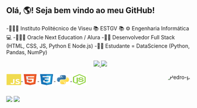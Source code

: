 ## Olá, 🌎! Seja bem vindo ao meu GitHub! 
 -👨🏻‍🎓 Instituto Politécnico de Viseu 📚 ESTGV 📚 ⚙ Engenharia Informática 💻
 -👨🏻‍🎓 Oracle Next Education / Alura
 -👨‍💻 Desenvolvedor Full Stack (HTML, CSS, JS, Python E Node.js)
 -👨‍💻 Estudante = DataScience (Python, Pandas, NumPy)
 
 

<div align="center">
  <a href="https://github.com/phsrdev">
  <img height="170em" src="https://github-readme-stats.vercel.app/api?username=phsrdev&show_icons=true&theme=dark&include_all_commits=true&count_private=true"/>
  <img height="170em" src="https://github-readme-stats.vercel.app/api/top-langs/?username=phsrdev&layout=compact&langs_count=7&theme=dark"/>
</div>

<div style="display: inline_block"><br>
  <img align="center" alt="Pedro-Js" height="30" width="40" src="https://github.com/devicons/devicon/blob/master/icons/javascript/javascript-plain.svg">
  <img align="center" alt="Pedro-HTML" height="30" width="40" src="https://github.com/devicons/devicon/blob/master/icons/html5/html5-original.svg">
  <img align="center" alt="Pedro-CSS" height="30" width="40" src="https://github.com/devicons/devicon/blob/master/icons/css3/css3-original.svg">
  <img align="center" alt="Pedro-Python" height="30" width="40" src="https://github.com/devicons/devicon/blob/master/icons/python/python-original.svg">
  <img align="center" alt="Pedro-NodeJS" height="30" width="40" src="https://github.com/devicons/devicon/blob/master/icons/nodejs/nodejs-original.svg">

  <img align="right" alt="Pedro-pic" height="150" style="border-radius:50px;" src="http://pm1.narvii.com/7222/c7d566fe8817bf4d552ea814c298c33d41c446b0r1-347-424v2_00.jpg">
</div>

  ##
 
<div> 

   <a href = "mailto:petrushsr@gmail.com"><img src="https://img.shields.io/badge/-Gmail-%23333?style=for-the-badge&logo=gmail&logoColor=white" target="_blank"></a>
  <a href="https://www.linkedin.com/in/pedrohsrodrigues/" target="_blank"><img src="https://img.shields.io/badge/-LinkedIn-%230077B5?style=for-the-badge&logo=linkedin&logoColor=white" target="_blank"></a> 
